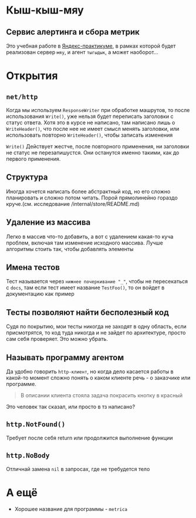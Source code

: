 # Кыш-кыш-мяу

Сервис алертинга и сбора метрик
----

Это учебная работе в [Яндекс-практикуме](https://practicum.yandex.ru), в рамках которой будет реализован сервер `мяу`, и агент `тыгыдык`, а может наоборот...


# Открытия

## `net/http`

Когда мы используем `ResponseWriter` при обработке машрутов, то после использования `Write()`, уже нельзя будет переписать заголовки с статус ответа. Хотя это в курсе не написано, там написано лишь о `WriteHeader()`, что после нее не имеет смысл менять заголовки, или использовать повторно `WriteHeader()`, чтобы записать изменения

`Write()` Действует жестче, после повторного применения, ни заголовки не статус не перезапишустся. Они останутся именно такими, как до первого применения. 

## Структура

Иногда хочется написать более абстрактный код, но его сложно планировать и сложно потом читать. Порой прямолинейно гораздо круче.(см. исследование /internal/store/README.md)

## Удаление из массива

Легко в массив что-то добавить, а вот с удалением какая-то куча проблем, включая там изменение исходного массива. Лучше алгоритмы стоить так, чтобы добавлять элементы

## Имена тестов

Тест называется через `нижнее почеркивание "_"`, чтобы не пересекаться с `docs`, там если тест имеет название `TestFoo()`, то он войдет в документацию как пример

## Тесты позволяют найти бесполезный код

Судя по покрытию, мои тесты никогда не заходят в одну область, если присмотрятся, то код туда никогда и не зайдет по архитектуре, просто сам себя проверяет. Это можно убрать. 

## Называть программу агентом

Да удобно говорить `http-клиент`, но когда дело касается работы в какой-то момент сложно понять о каком клиенте речь - о заказчике или программе.

> В описании клиента стояла задача покрасить кнопку в красный

Это человек так сказал, или просто в тз написано?

## `http.NotFound()`

Требует после себя return или продолжится выполнение функции

## `http.NoBody`

Отличнай замена `nil` в запросах, где не требудется тело

# А ещё
+ Хорошее название для программы - `metrica`